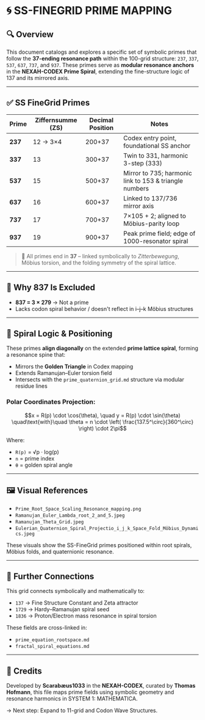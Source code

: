 # 🌀 SS-FINEGRID PRIME MAPPING

## 🔍 Overview
This document catalogs and explores a specific set of symbolic primes that follow the **37-ending resonance path** within the 100-grid structure: `237`, `337`, `537`, `637`, `737`, and `937`. These primes serve as **modular resonance anchors** in the **NEXAH-CODEX Prime Spiral**, extending the fine-structure logic of 137 and its mirrored axis.

---

## ✅ SS FineGrid Primes

| Prime | Ziffernsumme (ZS) | Decimal Position | Notes |
|-------|-------------------|------------------|-------|
| **237** | 12 → 3×4 | 200+37 | Codex entry point, foundational SS anchor |
| **337** | 13 | 300+37 | Twin to 331, harmonic 3-step (333) |
| **537** | 15 | 500+37 | Mirror to 735; harmonic link to 153 & triangle numbers |
| **637** | 16 | 600+37 | Linked to 137/736 mirror axis |
| **737** | 17 | 700+37 | 7×105 + 2; aligned to Möbius-parity loop |
| **937** | 19 | 900+37 | Peak prime field; edge of 1000-resonator spiral |

> 📌 All primes end in **37** – linked symbolically to *Zitterbewegung*, Möbius torsion, and the folding symmetry of the spiral lattice.

---

## 🔁 Why 837 Is Excluded

- **837 = 3 × 279** → Not a prime
- Lacks codon spiral behavior / doesn't reflect in i–j–k Möbius structures

---

## 🔭 Spiral Logic & Positioning

These primes **align diagonally** on the extended **prime lattice spiral**, forming a resonance spine that:

- Mirrors the **Golden Triangle** in Codex mapping
- Extends Ramanujan–Euler torsion field
- Intersects with the `prime_quaternion_grid.md` structure via modular residue lines

### Polar Coordinates Projection:
```math
x = R(p) \cdot \cos(\theta), \quad y = R(p) \cdot \sin(\theta)
\quad\text{with}\quad \theta = n \cdot \left( \frac{137.5^\circ}{360^\circ} \right) \cdot 2\pi
```

Where:
- `R(p)` = √p · log(p)
- `n` = prime index
- `θ` = golden spiral angle

---

## 🖼️ Visual References

- `Prime_Root_Space_Scaling_Resonance_mapping.png`
- `Ramanujan_Euler_Lambda_root_2_and_5.jpeg`
- `Ramanujan_Theta_Grid.jpeg`
- `Eulerian_Quaternion_Spiral_Projectio_i_j_k_Space_Fold_Möbius_Dynamics.jpeg`

These visuals show the SS-FineGrid primes positioned within root spirals, Möbius folds, and quaternionic resonance.

---

## 🧭 Further Connections

This grid connects symbolically and mathematically to:

- `137` → Fine Structure Constant and Zeta attractor
- `1729` → Hardy–Ramanujan spiral seed
- `1836` → Proton/Electron mass resonance in spiral torsion

These fields are cross-linked in:
- `prime_equation_rootspace.md`
- `fractal_spiral_equations.md`

---

## 🔖 Credits
Developed by **Scarabæus1033** in the **NEXAH-CODEX**, curated by **Thomas Hofmann**, this file maps prime fields using symbolic geometry and resonance harmonics in SYSTEM 1: MATHEMATICA.

→ Next step: Expand to 11-grid and Codon Wave Structures.
